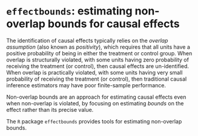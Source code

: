 # `effectbounds`: estimating non-overlap bounds for causal effects

The identification of causal effects typically relies on the _overlap assumption_ (also known as _positivity_), which requires that all units have a positive probability of being in either the treatment or control group. When overlap is structurally violated, with some units having zero probability of receiving the treatment (or control), then causal effects are un-identified. When overlap is practically violated, with some units having very small probability of receiving the treatment (or control), then traditional causal inference estimators may have poor finite-sample performance.

Non-overlap bounds are an approach for estimating causal effects even when non-overlap is violated, by focusing on estimating _bounds_ on the effect rather than its precise value. 

The `R` package `effectbounds` provides tools for estimating non-overlap bounds.

